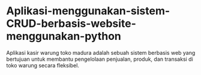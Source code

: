 # Aplikasi-menggunakan-sistem-CRUD-berbasis-website-menggunakan-python
Aplikasi kasir warung toko madura adalah sebuah sistem berbasis web yang bertujuan untuk membantu pengelolaan penjualan, produk, dan transaksi di toko warung secara fleksibel.
